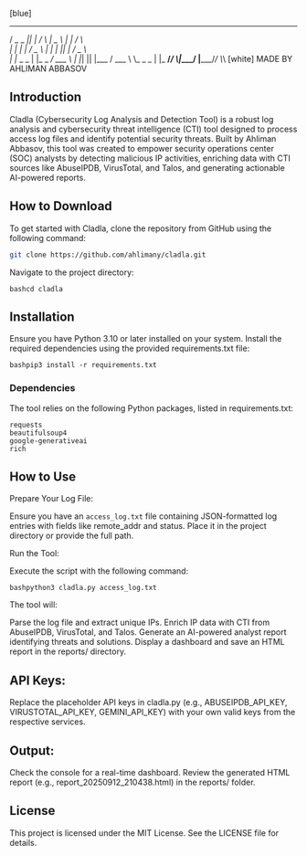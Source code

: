 [blue]
   _ _ _ _ _        _       ____    _        _    
  / _ _ _|| |       / \\   |  _ \ | |      / \\   
 | |      | |      / _ \\  | | | || |     / _ \\  
 | |_ _ _ | |_ _ _/ ___ \\ | |_| || |___ / ___ \\ 
  \\_ _ _ | |_ __/_/     \\|____/ |_____/_/  \\_\\
[white]   MADE BY AHLIMAN ABBASOV

## Introduction
Cladla (Cybersecurity Log Analysis and Detection Tool) is a robust log analysis and cybersecurity threat intelligence (CTI) tool designed to process access log files and identify potential security threats. Built by Ahliman Abbasov, this tool was created to empower security operations center (SOC) analysts by detecting malicious IP activities, enriching data with CTI sources like AbuseIPDB, VirusTotal, and Talos, and generating actionable AI-powered reports. 

## How to Download
To get started with Cladla, clone the repository from GitHub using the following command:

```bash
git clone https://github.com/ahlimany/cladla.git
```

Navigate to the project directory:
```
bashcd cladla
```
## Installation

Ensure you have Python 3.10 or later installed on your system.
Install the required dependencies using the provided requirements.txt file:

```
bashpip3 install -r requirements.txt
```
### Dependencies
The tool relies on the following Python packages, listed in requirements.txt:

```
requests
beautifulsoup4
google-generativeai
rich
```

## How to Use

Prepare Your Log File:

Ensure you have an ```access_log.txt``` file containing JSON-formatted log entries with fields like remote_addr and status. Place it in the project directory or provide the full path.


Run the Tool:

Execute the script with the following command:
```
bashpython3 cladla.py access_log.txt
```
The tool will:

Parse the log file and extract unique IPs.
Enrich IP data with CTI from AbuseIPDB, VirusTotal, and Talos.
Generate an AI-powered analyst report identifying threats and solutions.
Display a dashboard and save an HTML report in the reports/ directory.




## API Keys:

Replace the placeholder API keys in cladla.py (e.g., ABUSEIPDB_API_KEY, VIRUSTOTAL_API_KEY, GEMINI_API_KEY) with your own valid keys from the respective services.


## Output:

Check the console for a real-time dashboard.
Review the generated HTML report (e.g., report_20250912_210438.html) in the reports/ folder.



## License
This project is licensed under the MIT License. See the LICENSE file for details.